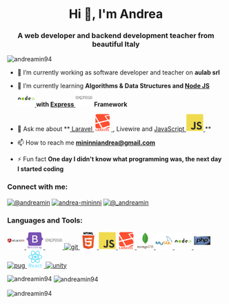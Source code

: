 <h1 align="center">Hi 👋, I'm Andrea</h1>
<h3 align="center">A web developer and backend development teacher from beautiful Italy</h3>

<p align="left"> <img src="https://komarev.com/ghpvc/?username=andreamin94&label=Profile%20views&color=0e75b6&style=flat" alt="andreamin94" /> </p>

- 🔭 I’m currently working as software developer and teacher on **aulab srl**

- 🌱 I’m currently learning **Algorithms & Data Structures and <a href="https://nodejs.org" target="_blank" rel="noreferrer"> Node JS <img src="https://raw.githubusercontent.com/devicons/devicon/master/icons/nodejs/nodejs-original-wordmark.svg" alt="nodejs" width="40" height="40"/> </a> with <a href="https://expressjs.com" target="_blank" rel="noreferrer"> Express <img src="https://raw.githubusercontent.com/devicons/devicon/master/icons/express/express-original-wordmark.svg" alt="express" width="40" height="40"/></a> Framework**

- 💬 Ask me about **<a href="https://laravel.com/" target="_blank" rel="noreferrer"> Laravel <img src="https://raw.githubusercontent.com/devicons/devicon/master/icons/laravel/laravel-plain-wordmark.svg" alt="laravel" width="40" height="40"/> </a>,  Livewire and <a href="https://developer.mozilla.org/en-US/docs/Web/JavaScript" target="_blank" rel="noreferrer"> JavaScript <img src="https://raw.githubusercontent.com/devicons/devicon/master/icons/javascript/javascript-original.svg" alt="javascript" width="40" height="40"/> </a> **

- 📫 How to reach me **mininniandrea@gmail.com**

- ⚡ Fun fact **One day I didn't know what programming was, the next day I started coding**

<h3 align="left">Connect with me:</h3>
<p align="left">
<a href="https://dev.to/@andreamin" target="blank"><img align="center" src="https://raw.githubusercontent.com/rahuldkjain/github-profile-readme-generator/master/src/images/icons/Social/devto.svg" alt="@andreamin" height="30" width="40" /></a>
<a href="https://linkedin.com/in/andrea-mininni" target="blank"><img align="center" src="https://raw.githubusercontent.com/rahuldkjain/github-profile-readme-generator/master/src/images/icons/Social/linked-in-alt.svg" alt="andrea-mininni" height="30" width="40" /></a>
<a href="https://instagram.com/_andreamin" target="blank"><img align="center" src="https://raw.githubusercontent.com/rahuldkjain/github-profile-readme-generator/master/src/images/icons/Social/instagram.svg" alt="@_andreamin" height="30" width="40" /></a>
</p>

<h3 align="left">Languages and Tools:</h3>
<p align="left"> <a href="https://angular.io" target="_blank" rel="noreferrer"> <img src="https://raw.githubusercontent.com/devicons/devicon/master/icons/angularjs/angularjs-original-wordmark.svg" alt="angularjs" width="40" height="40"/> </a> <a href="https://getbootstrap.com" target="_blank" rel="noreferrer"> <img src="https://raw.githubusercontent.com/devicons/devicon/master/icons/bootstrap/bootstrap-plain-wordmark.svg" alt="bootstrap" width="40" height="40"/> </a> <a href="https://expressjs.com" target="_blank" rel="noreferrer"> <img src="https://raw.githubusercontent.com/devicons/devicon/master/icons/express/express-original-wordmark.svg" alt="express" width="40" height="40"/> </a> <a href="https://git-scm.com/" target="_blank" rel="noreferrer"> <img src="https://www.vectorlogo.zone/logos/git-scm/git-scm-icon.svg" alt="git" width="40" height="40"/> </a> <a href="https://www.w3.org/html/" target="_blank" rel="noreferrer"> <img src="https://raw.githubusercontent.com/devicons/devicon/master/icons/html5/html5-original-wordmark.svg" alt="html5" width="40" height="40"/> </a> <a href="https://developer.mozilla.org/en-US/docs/Web/JavaScript" target="_blank" rel="noreferrer"> <img src="https://raw.githubusercontent.com/devicons/devicon/master/icons/javascript/javascript-original.svg" alt="javascript" width="40" height="40"/> </a> <a href="https://laravel.com/" target="_blank" rel="noreferrer"> <img src="https://raw.githubusercontent.com/devicons/devicon/master/icons/laravel/laravel-plain-wordmark.svg" alt="laravel" width="40" height="40"/> </a> <a href="https://www.mongodb.com/" target="_blank" rel="noreferrer"> <img src="https://raw.githubusercontent.com/devicons/devicon/master/icons/mongodb/mongodb-original-wordmark.svg" alt="mongodb" width="40" height="40"/> </a> <a href="https://www.mysql.com/" target="_blank" rel="noreferrer"> <img src="https://raw.githubusercontent.com/devicons/devicon/master/icons/mysql/mysql-original-wordmark.svg" alt="mysql" width="40" height="40"/> </a> <a href="https://nodejs.org" target="_blank" rel="noreferrer"> <img src="https://raw.githubusercontent.com/devicons/devicon/master/icons/nodejs/nodejs-original-wordmark.svg" alt="nodejs" width="40" height="40"/> </a> <a href="https://www.php.net" target="_blank" rel="noreferrer"> <img src="https://raw.githubusercontent.com/devicons/devicon/master/icons/php/php-original.svg" alt="php" width="40" height="40"/> </a> <a href="https://pugjs.org" target="_blank" rel="noreferrer"> <img src="https://cdn.worldvectorlogo.com/logos/pug.svg" alt="pug" width="40" height="40"/> </a> <a href="https://reactjs.org/" target="_blank" rel="noreferrer"> <img src="https://raw.githubusercontent.com/devicons/devicon/master/icons/react/react-original-wordmark.svg" alt="react" width="40" height="40"/> </a> <a href="https://unity.com/" target="_blank" rel="noreferrer"> <img src="https://www.vectorlogo.zone/logos/unity3d/unity3d-icon.svg" alt="unity" width="40" height="40"/> </a> </p>

<p><img align="left" src="https://github-readme-stats.vercel.app/api/top-langs?username=andreamin94&show_icons=true&locale=en&layout=compact" alt="andreamin94" /></p>

<p>&nbsp;<img align="center" src="https://github-readme-stats.vercel.app/api?username=andreamin94&show_icons=true&locale=en" alt="andreamin94" /></p>

<p><img align="center" src="https://github-readme-streak-stats.herokuapp.com/?user=andreamin94&" alt="andreamin94" /></p>
